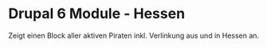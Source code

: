 Drupal 6 Module - Hessen
========================

Zeigt einen Block aller aktiven Piraten inkl. Verlinkung aus und in Hessen an.
